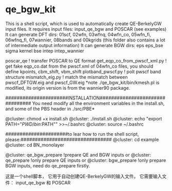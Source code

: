 # qe_bgw_kit

This is a shell script, which is used to automatically create QE-BerkelyGW input files.
It requires input files: input_qe_bgw and POSCAR (see examples)
It can generate DFT dirs: 01scf, 02wfn, 03wfnq, 04wfn_co, 05wfn_fi, 06wfnq_fi, 07wannier, 08bands and 00kgrids (this folder also contains a lot of intermediate output information)
It can generate BGW dirs: eps eps_bse sigma kernel bse intep intep_wannier

poscar_qe                           ! transfer POSCAR to QE format
get_eqp_co_from_pwscf_xml.py        ! get fake eqp_co.dat from the pwscf.xml of 04wfn_co files, you should define kpoints, cbm_shift, vbm_shift 
plotband_pwscf.py                   ! polt pwscf band structure
mismatch_eig.py                     ! match the mismatch between pwscf_DFTGW.eig  and pwscf_GW.eig 
*note 
./qe_bgw_kit/bin/kmesh.pl is modified, its origin version is from the wannier90 package.

######################INSTALLATION################################
You need modify all the environment variables in the install.sh, and some of the PBS header in ./src/PBE*

@cluster: chmod +x install.sh
@cluster: ./install.sh
@cluster: echo "export PATH="$PWD/bin:$PATH"" >>~/.bashrc
@cluster: source ~/.bashrc

######################to lear how to run the shell script, please:################################
@cluster: cd example
@cluster: cd BN_monolayer

@cluster: qe_bgw_prepare    !prepare QE and BGW inputs
or 
@cluster: qe_prepare        !only prepare QE inputs
or 
@cluster: bgw_prepare       !only prepare BGW inputs, need do qe_prepare firstly.


这是一个shell脚本， 它用于自动创建QE-BerkelyGW的输入文件。
它需要输入文件： input_qe_bgw  和 POSCAR
